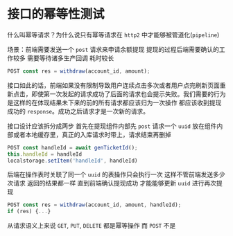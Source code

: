 # 接口的幂等性测试

什么叫幂等请求？为什么说只有幂等请求在 `http2` 中才能够被管道化(`pipeline`)

场景：前端需要发送一个 `post` 请求来申请余额提现 提现的过程后端需要确认的工作较多 需要等待诸多生产回调 耗时较长

```js
POST const res = withdraw(account_id, amount);
```

接口如此的话，前端如果没有限制导致用户连续点击多次或者用户点完刷新页面重新点击，即使第一次发起的请求成功了后面的请求也会提示失败。我们需要的行为是这样的在体现结果未下来的前的所有请求都应该归为一次操作 都应该收到提现成功的 `response`。成功之后请求才是一次新的请求。

接口设计应该拆分成两步 首先在提现组件内部先 `post` 请求一个 `uuid` 放在组件内部或者本地缓存里，真正的入库请求时带上，请求结束再删掉

```js
POST const handleId = await genTicketId();
this.handleId = handleId
localstorage.setItem('handleId', handleId)
```

后端在操作表时关联了同一个 `uuid` 的表操作只会执行一次 这样不管前端发送多少次请求 返回的结果都一样
直到前端确认提现成功 才能能够更新 `uuid` 进行再次提现

```js
POST const res = withdraw(account_id, amount, handleId);
if (res) {...}
```

从请求语义上来说 `GET`, `PUT`, `DELETE` 都是幂等操作 而 `POST` 不是
